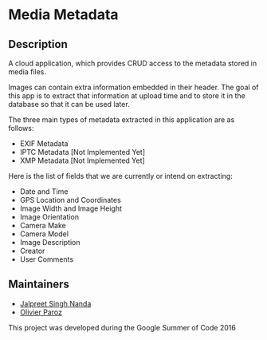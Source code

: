 # Media Metadata

## Description

A cloud application, which provides CRUD access to the metadata stored in media files. 

Images can contain extra information embedded in their header. The goal of this app is to extract that information at upload time and to store it in the database so that it can be used later.

The three main types of metadata extracted in this application are as follows:

- EXIF Metadata
- IPTC Metadata [Not Implemented Yet]
- XMP Metadata [Not Implemented Yet]

Here is the list of fields that we are currently or intend on extracting:

- Date and Time
- GPS Location and Coordinates
- Image Width and Image Height
- Image Orientation
- Camera Make
- Camera Model
- Image Description
- Creator
- User Comments

## Maintainers

- [Jalpreet Singh Nanda](https://github.com/imjalpreet)
- [Olivier Paroz](https://github.com/oparoz)

This project was developed during the Google Summer of Code 2016
